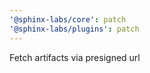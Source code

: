 ```yaml
---
'@sphinx-labs/core': patch
'@sphinx-labs/plugins': patch
---
```


Fetch artifacts via presigned url
